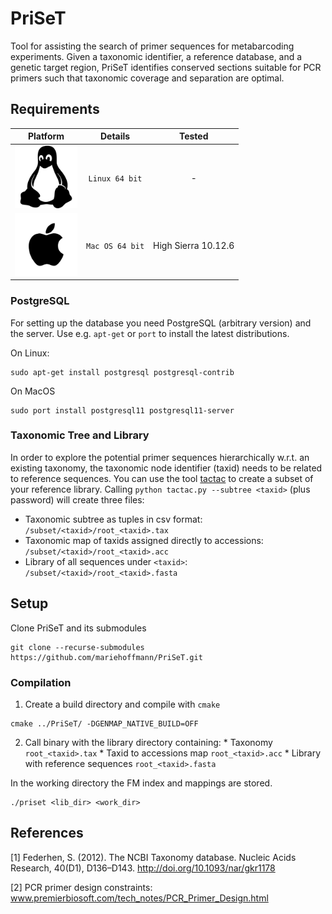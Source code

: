 # PriSeT
Tool for assisting the search of primer sequences for metabarcoding experiments. Given a taxonomic identifier, a reference database, and a genetic target region, PriSeT identifies conserved sections suitable for PCR primers such that taxonomic coverage and separation are optimal.

## Requirements

| **Platform**                       | **Details**            | **Tested** |
|:---------------------------------: | :--------------------: | :-----------: |
| <img src="./.github/Linux.svg" width="100" height="100" /> | `Linux 64 bit` | - |
| <img src="./.github/MacOS.svg" width="100" height="100" /> | `Mac OS 64 bit` | High Sierra 10.12.6 |

### PostgreSQL
For setting up the database you need PostgreSQL (arbitrary version) and the server. Use e.g. `apt-get` or `port` to install the latest distributions.

On Linux:
```shell
sudo apt-get install postgresql postgresql-contrib
```

On MacOS
```shell
sudo port install postgresql11 postgresql11-server
```

### Taxonomic Tree and Library
In order to explore the potential primer sequences hierarchically w.r.t. an existing taxonomy, the taxonomic node identifier (taxid) needs to be related to reference sequences.
You can use the tool [tactac](https://github.com/mariehoffmann/tactac) to create
a subset of your reference library. Calling `python tactac.py --subtree <taxid>` (plus password)
will create three files:
  * Taxonomic subtree as tuples in csv format: `/subset/<taxid>/root_<taxid>.tax`
  * Taxonomic map of taxids assigned directly to accessions: `/subset/<taxid>/root_<taxid>.acc`
  * Library of all sequences under `<taxid>`: `/subset/<taxid>/root_<taxid>.fasta`

## Setup
Clone PriSeT and its submodules
```shell
git clone --recurse-submodules https://github.com/mariehoffmann/PriSeT.git
```


### Compilation
  1. Create a build directory and compile with `cmake`
  ```shell
  cmake ../PriSeT/ -DGENMAP_NATIVE_BUILD=OFF
  ```
  2. Call binary with the library directory containing:
    * Taxonomy `root_<taxid>.tax`
    * Taxid to accessions map `root_<taxid>.acc`
    * Library with reference sequences `root_<taxid>.fasta`

 In the working directory the FM index and mappings are stored.
 ```shell
 ./priset <lib_dir> <work_dir>
 ```


 ## References

   [1] Federhen, S. (2012). The NCBI Taxonomy database. Nucleic Acids Research, 40(D1), D136–D143. http://doi.org/10.1093/nar/gkr1178

   [2] PCR primer design constraints: www.premierbiosoft.com/tech_notes/PCR_Primer_Design.html
